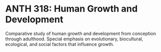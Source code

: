 # ANTH 318: Human Growth and Development

Comparative study of human growth and development from conception through adulthood. Special emphasis on evolutionary, biocultural, ecological, and social factors that influence growth.